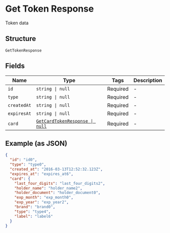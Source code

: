 
# Get Token Response

Token data

## Structure

`GetTokenResponse`

## Fields

| Name | Type | Tags | Description |
|  --- | --- | --- | --- |
| `id` | `string \| null` | Required | - |
| `type` | `string \| null` | Required | - |
| `createdAt` | `string \| null` | Required | - |
| `expiresAt` | `string \| null` | Required | - |
| `card` | [`GetCardTokenResponse \| null`](../../doc/models/get-card-token-response.md) | Required | - |

## Example (as JSON)

```json
{
  "id": "id0",
  "type": "type0",
  "created_at": "2016-03-13T12:52:32.123Z",
  "expires_at": "expires_at6",
  "card": {
    "last_four_digits": "last_four_digits2",
    "holder_name": "holder_name2",
    "holder_document": "holder_document0",
    "exp_month": "exp_month0",
    "exp_year": "exp_year2",
    "brand": "brand0",
    "type": "type4",
    "label": "label6"
  }
}
```

